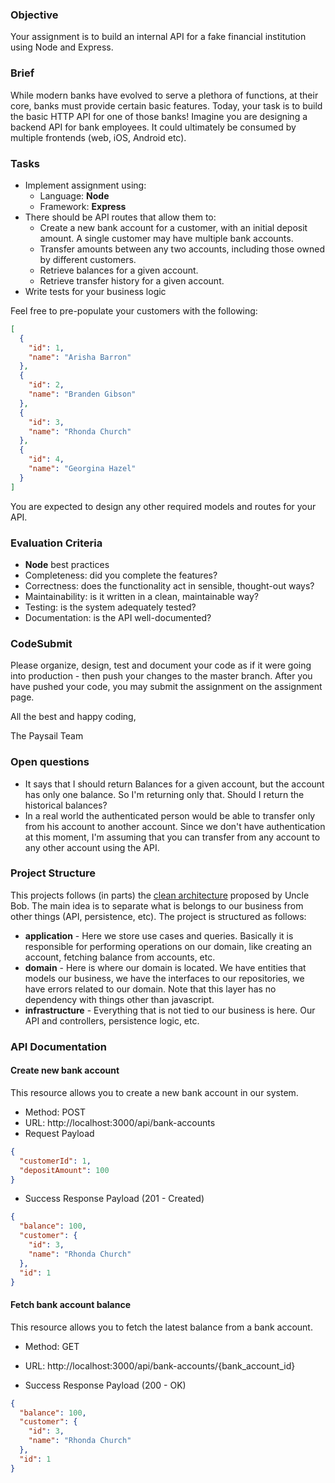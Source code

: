 ### Objective

Your assignment is to build an internal API for a fake financial institution using Node and Express.

### Brief

While modern banks have evolved to serve a plethora of functions, at their core, banks must provide certain basic features. Today, your task is to build the basic HTTP API for one of those banks! Imagine you are designing a backend API for bank employees. It could ultimately be consumed by multiple frontends (web, iOS, Android etc).

### Tasks

- Implement assignment using:
  - Language: **Node**
  - Framework: **Express**
- There should be API routes that allow them to:
  - Create a new bank account for a customer, with an initial deposit amount. A
    single customer may have multiple bank accounts.
  - Transfer amounts between any two accounts, including those owned by
    different customers.
  - Retrieve balances for a given account.
  - Retrieve transfer history for a given account.
- Write tests for your business logic

Feel free to pre-populate your customers with the following:

```json
[
  {
    "id": 1,
    "name": "Arisha Barron"
  },
  {
    "id": 2,
    "name": "Branden Gibson"
  },
  {
    "id": 3,
    "name": "Rhonda Church"
  },
  {
    "id": 4,
    "name": "Georgina Hazel"
  }
]
```

You are expected to design any other required models and routes for your API.

### Evaluation Criteria

- **Node** best practices
- Completeness: did you complete the features?
- Correctness: does the functionality act in sensible, thought-out ways?
- Maintainability: is it written in a clean, maintainable way?
- Testing: is the system adequately tested?
- Documentation: is the API well-documented?

### CodeSubmit

Please organize, design, test and document your code as if it were going into production - then push your changes to the master branch. After you have pushed your code, you may submit the assignment on the assignment page.

All the best and happy coding,

The Paysail Team



### Open questions
- It says that I should return Balances for a given account, but the account has only one balance. So I'm returning only that. Should I return the historical balances?
- In a real world the authenticated person would be able to transfer only from his account to another account. Since we don't have authentication at this moment, I'm assuming that you can transfer from any account to any other account using the API.



### Project Structure
This projects follows (in parts) the [clean architecture](https://blog.cleancoder.com/uncle-bob/2012/08/13/the-clean-architecture.html) proposed by Uncle Bob.
The main idea is to separate what is belongs to our business from other things (API, persistence, etc). The project is structured as follows:
- **application** - Here we store use cases and queries. Basically it is responsible for performing operations on our domain, like creating an account, fetching balance from accounts, etc.
- **domain** - Here is where our domain is located. We have entities that models our business, we have the interfaces to our repositories, we have errors related to our domain. Note that this layer has no dependency with things other than javascript.
- **infrastructure** - Everything that is not tied to our business is here. Our API and controllers, persistence logic, etc.

### API Documentation

#### Create new bank account

This resource allows you to create a new bank account in our system.
- Method: POST
- URL: http://localhost:3000/api/bank-accounts
- Request Payload
```json
{
  "customerId": 1,
  "depositAmount": 100
}
```
- Success Response Payload (201 - Created)
```json
{
  "balance": 100,
  "customer": {
    "id": 3,
    "name": "Rhonda Church"
  },
  "id": 1
}
```

#### Fetch bank account balance
This resource allows you to fetch the latest balance from a bank account.
- Method: GET
- URL: http://localhost:3000/api/bank-accounts/{bank_account_id}

- Success Response Payload (200 - OK)
```json
{
  "balance": 100,
  "customer": {
    "id": 3,
    "name": "Rhonda Church"
  },
  "id": 1
}
```